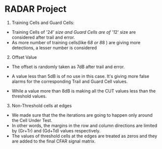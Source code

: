 # **RADAR Project**

1. Training Cells and Guard Cells:
* Training Cells of '2*4' size and Guard Cells are of '1*2' size are considered after trail and error.
* As more number of training cells(like 6*8 or 8*8 ) are giving more detections, a lesser number is considered

2. Offset Value
* The offset is randomly taken as 7dB after trail and error. 

* A value less than 5dB is of no use in this case. It's giving more false alarms for the corresponding Trail and Guard Cell values.
* While a value more than 8dB is making all the CUT values less than the threshold values.

3. Non-Threshold cells at edges

* We made sure that the the iterations are going to happen only around the Cell Under Test. 
* In other words, the margins in the row and column directions are limited by (Gr+Tr) and (Gd+Td) values respectively.
* The values of threshold cells at the edges are treated as zeros and they are added to the final CFAR signal matrix. 